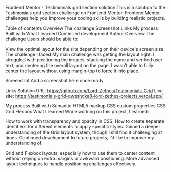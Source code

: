 Frontend Mentor - Testimonials grid section solution
This is a solution to the Testimonials grid section challenge on Frontend Mentor. Frontend Mentor challenges help you improve your coding skills by building realistic projects.

Table of contents
Overview
The challenge
Screenshot
Links
My process
Built with
What I learned
Continued development
Author
Overview
The challenge
Users should be able to:

View the optimal layout for the site depending on their device's screen size
The challenge I faced
My main challenge was getting the layout right. I struggled with positioning the images, stacking the name and verified user text, and centering the overall layout on the page. I wasn’t able to fully center the layout without using margin-top to force it into place.

Screenshot
Add a screenshot here once ready

Links
Solution URL: https://github.com/Lord-Zethes/Testimonials-Grid
Live site: https://testimonials-grid-qwsshdka8-lord-zethes-projects.vercel.app/

My process
Built with
Semantic HTML5 markup
CSS custom properties
CSS Grid
Flexbox
What I learned
While working on this project, I learned:

How to work with transparency and opacity in CSS.
How to create separate identifiers for different elements to apply specific styles.
Gained a deeper understanding of the Grid layout system, though I still find it challenging at times.
Continued development
In future projects, I’d like to improve my understanding of:

Grid and Flexbox layouts, especially how to use them to center content without relying on extra margins or awkward positioning.
More advanced layout techniques to handle positioning challenges effectively.
